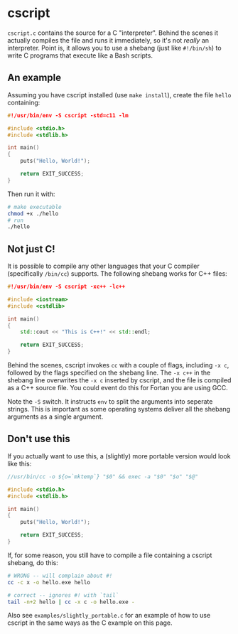 # cscript

`cscript.c` contains the source for a C "interpreter". Behind the scenes it
actually compiles the file and runs it immediately, so it's not *really* an
interpreter. Point is, it allows you to use a shebang (just like `#!/bin/sh`)
to write C programs that execute like a Bash scripts.

## An example

Assuming you have cscript installed (use `make install`), create the file
`hello` containing:

```c
#!/usr/bin/env -S cscript -std=c11 -lm

#include <stdio.h>
#include <stdlib.h>

int main()
{
	puts("Hello, World!");

	return EXIT_SUCCESS;
}
```

Then run it with:

```sh
# make executable
chmod +x ./hello
# run
./hello
```

## Not just C!

It is possible to compile any other languages that your C compiler
(specifically `/bin/cc`) supports. The following shebang works for C++ files:

```cpp
#!/usr/bin/env -S cscript -xc++ -lc++

#include <iostream>
#include <cstdlib>

int main()
{
	std::cout << "This is C++!" << std::endl;

	return EXIT_SUCCESS;
}
```

Behind the scenes, cscript invokes `cc` with a couple of flags, including `-x c`,
followed by the flags specified on the shebang line. The `-x c++` in the
shebang line overwrites the `-x c` inserted by cscript, and the file is
compiled as a C++ source file. You could event do this for Fortan you are using
GCC.

Note the `-S` switch. It instructs `env` to split the arguments into seperate
strings. This is important as some operating systems deliver all the shebang
arguments as a single argument.

## Don't use this

If you actually want to use this, a (slightly) more portable version would look
like this:

```c
//usr/bin/cc -o ${o=`mktemp`} "$0" && exec -a "$0" "$o" "$@"

#include <stdio.h>
#include <stdlib.h>

int main()
{
	puts("Hello, World!");

	return EXIT_SUCCESS;
}
```

If, for some reason, you still have to compile a file containing a cscript
shebang, do this:

```sh
# WRONG -- will complain about #!
cc -c x -o hello.exe hello

# correct -- ignores #! with `tail`
tail -n+2 hello | cc -x c -o hello.exe -
```

Also see `examples/slightly_portable.c` for an example of how to use cscript in
the same ways as the C example on this page.
